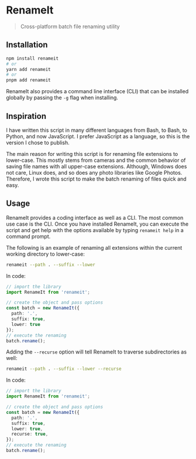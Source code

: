 # RenameIt

> Cross-platform batch file renaming utility

## Installation

```sh
npm install renameit
# or
yarn add renameit
# or
pnpm add renameit
```

RenameIt also provides a command line interface (CLI) that can be installed
globally by passing the `-g` flag when installing.

## Inspiration

I have written this script in many different languages from Bash, to Bash, to 
Python, and now JavaScript. I prefer JavaScript as a language, so this is the
version I chose to publish.

The main reason for writing this script is for renaming file extensions to 
lower-case. This mostly stems from cameras and the common behavior of saving
file names with all upper-case extensions. Although, Windows does not care,
Linux does, and so does any photo libraries like Google Photos. Therefore,
I wrote this script to make the batch renaming of files quick and easy.

## Usage

RenameIt provides a coding interface as well as a CLI. The most common use case
is the CLI. Once you have installed RenameIt, you can execute the script and get
help with the options available by typing `renameit help` in a command prompt.

The following is an example of renaming all extensions within the current
working directory to lower-case:

```sh
renameit --path . --suffix --lower
```

In code:

```ts
// import the library
import RenameIt from 'renameit';

// create the object and pass options
const batch = new RenameIt({
  path: '.',
  suffix: true,
  lower: true
});
// execute the renaming
batch.rename();
```

Adding the `--recurse` option will tell RenameIt to traverse subdirectories
as well:

```sh
renameit --path . --suffix --lower --recurse
```

In code:

```ts
// import the library
import RenameIt from 'renameit';

// create the object and pass options
const batch = new RenameIt({
  path: '.',
  suffix: true,
  lower: true,
  recurse: true,
});
// execute the renaming
batch.rename();
```
